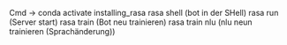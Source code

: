 Cmd ->  conda activate installing_rasa
        rasa shell      (bot in der SHell)
        rasa run        (Server start)
        rasa train      (Bot neu trainieren)
        rasa train nlu  (nlu neun trainieren (Sprachänderung))